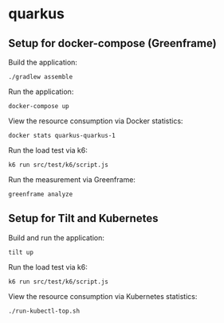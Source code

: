 # quarkus

## Setup for docker-compose (Greenframe)

Build the application:

```shell
./gradlew assemble
```

Run the application:

```shell
docker-compose up
```

View the resource consumption via Docker statistics:

```shell
docker stats quarkus-quarkus-1
```

Run the load test via k6:

```shell
k6 run src/test/k6/script.js
```

Run the measurement via Greenframe:

```shell
greenframe analyze
```

## Setup for Tilt and Kubernetes

Build and run the application:

```shell
tilt up
```

Run the load test via k6:

```shell
k6 run src/test/k6/script.js
```

View the resource consumption via Kubernetes statistics:

```shell
./run-kubectl-top.sh
```

